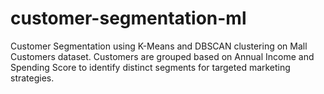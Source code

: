 # customer-segmentation-ml
Customer Segmentation using K-Means and DBSCAN clustering on Mall Customers dataset. Customers are grouped based on Annual Income and Spending Score to identify distinct segments for targeted marketing strategies.
